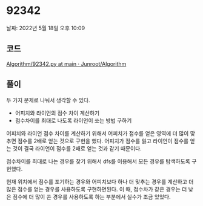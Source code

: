 # 92342

날짜: 2022년 5월 18일 오후 10:09

## 코드

[Algorithm/92342.py at main · Junroot/Algorithm](https://github.com/Junroot/Algorithm/blob/main/programmers/92342.py)

## 풀이

두 가지 문제로 나눠서 생각할 수 있다.

- 어피치와 라이언의 점수 차이 계산하기
- 점수차이를 최대로 나도록 라이언이 쏘는 방법 구하기

어피치와 라이언 점수 차이를 계산하기 위해서 어피치가 점수를 얻은 영역에 더 많이 맞추면 점수를 2배로 얻는 것으로 구현을 했다. 어피치가 점수를 잃고 라이언이 점수를 얻는 것이 결국 라이언이 점수를 2배로 얻는 것과 같기 때문이다.

점수차이를 최대로 나는 경우를 찾기 위해서 dfs를 이용해서 모든 경우를 탐색하도록 구현했다.

현재 위치에서 점수를 포기하는 경우와 어피치보다 하나 더 맞추는 경우를 계산하고 더 많은 점수를 얻는 경우를 사용하도록 구현하면된다. 이 때, 점수차가 같은 경우는 더 낮은 점수에 더 많이 쏜 경우를 사용하도록 하는 부분에서 실수가 조금 있었다.